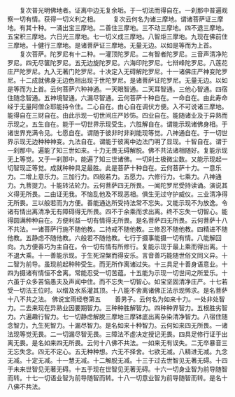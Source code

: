 <!-- { "loadSidebar": true } -->
　　复次普光明佛地者。证离中边无复余垢。于一切法而得自在。一刹那中普遍观察一切有情。获得一切义利之相。
　　复次云何名为诸三摩地。谓诸菩萨证三摩地。有其十种。一涌出宝三摩地。二善住三摩地。三不动三摩地。四不退三摩地。五宝积三摩地。六日光三摩地。七一切义成三摩地。八智炬三摩地。九现在佛前住三摩地。十健行三摩地。是诸菩萨证三摩地。无量无边。以如是等而为上首。
　　复次菩萨。陀罗尼有十二种。一灌顶陀罗尼。二有智者陀罗尼。三音声清净陀罗尼。四无尽箧陀罗尼。五无边旋陀罗尼。六海印陀罗尼。七辩峰陀罗尼。八莲花庄严陀罗尼。九入无著门陀罗尼。十决定入无碍解陀罗尼。十一诸佛庄严神变陀罗尼。十二成就佛身无边色相出现于世陀罗尼。是诸菩萨证陀罗尼。无量无边。以如是等而为上首。云何菩萨六种神通。一天眼智通。二天耳智通。三他心智通。四宿住随念智通。五神境智通。六漏尽智通。云何菩萨十种自在。一命自在。由此寿命经于无量阿僧企耶能持令住。二心自在。由心自在调伏方便。入不可说诸三摩地。能得自在三财自在。由此示现一切世间庄严妙饰。四业自在。能随诸业及于异熟而示现之。五生自在。能于一切世界示现受生。六胜解自在。谓能示现诸佛身相。于诸世界充满令见。七愿自在。谓随于彼非时非刹能现等觉。八神通自在。于一切世界示现无边种种神变。九法自在。谓能于彼离中边法门明了显现。十智自在。谓于一刹那中。遍能了知三世如来。十力无畏无碍解脱。佛不共法诸相随好。复能示现无上等觉。又于一刹那中。能遍了知三世诸佛。一切刹土极微尘数。又能示现起一切智现正等觉。成就种种具足最胜。此是菩萨十种自在。云何菩萨十力。一意乐力。二增上意乐力。三加行力。四般若力。五愿力。六修行力。七乘力。八神通力。九菩提力。十能转法轮力。云何菩萨四无所畏。一闻陀罗尼受持读诵。演说其义得无所畏。二由证无我。不恼乱他及不现恶相。俱生无过守护威仪。三业清净得无所畏。三以般若而为方便。善能通达所受持法常不忘失。又能示现不为放逸。令诸有情出离清净无有障碍得无所畏。四不于余乘而求出离。终不忘失一切智心。能得圆满种种自在。方便利益一切有情得无所畏。是名菩萨四无所畏。云何菩萨十八不共法。一诸菩萨行施不随他教。二持戒不随他教。三修忍不随他教。四精进不随他教。五静虑不随他教。六般若不随他教。七行于摄事能摄一切有情。八能解回向。九方便善巧为主自在。令一切有情有所修行。复能示现于最上乘而得出离。十不退大乘。十一善能示现。于生死涅槃而得安乐。言音善巧能随世俗文同义异。十二智为前导。虽现前起种种受生。而无所作离诸过失。十三具足十善身语意业。十四为摄诸有情恒不舍离。常能忍受一切苦蕴。十五能为示现一切世间之所爱乐。十六虽于众多苦恼愚夫及声闻中住。而不忘失一切智心。如宝坚固清净庄严。十七若受一切法王位时。以缯及水系灌其顶。十八能不舍离诸佛正法示现悕求。是名菩萨十八不共之法。
佛说宝雨经卷第五
　　善男子。云何名为如来十力。一处非处智力。二去来现在异熟业因要期智力。三种种胜解智力。四种种界智力。五根胜劣智力。六遍趣行智力。七一切静虑解脱三摩地三摩钵底出离杂染清净智力。八宿住随念智力。九生死智力。十漏尽智力。是名如来十种智力。云何如来四无所畏。一诸法现等觉无畏。二一切漏尽智无畏。三障法不虚决定授记无畏。四具足修行证于出离无畏。是名如来四无所畏。云何十八佛不共法。一如来无有误失。二无卒暴音三无忘失念。四无不定心。五无种种想。六无不择舍。七欲无减。八精进无减。九念无减。十定无减。十一慧无减。十二解脱无减。十三于过去世智见无著无碍。十四于未来世智见无著无碍。十五于现在世智见无著无碍。十六一切身业智为前导随智而转。十七一切语业智为前导随智而转。十八一切意业智为前导随智而转。是名十八佛不共法。

